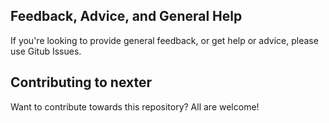 ## Feedback, Advice, and General Help

If you're looking to provide general feedback, or get help or advice, please
use Gitub Issues.

## Contributing to nexter

Want to contribute towards this repository? All are welcome!
